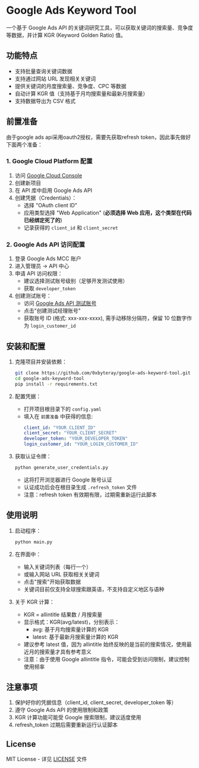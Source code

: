 # Google Ads Keyword Tool

一个基于 Google Ads API 的关键词研究工具，可以获取关键词的搜索量、竞争度等数据，并计算 KGR (Keyword Golden Ratio) 值。

## 功能特点

- 支持批量查询关键词数据
- 支持通过网站 URL 发现相关关键词
- 提供关键词的月度搜索量、竞争度、CPC 等数据
- 自动计算 KGR 值（支持基于月均搜索量和最新月搜索量）
- 支持数据导出为 CSV 格式

## 前置准备
由于google ads api采用oauth2授权，需要先获取refresh token，因此事先做好下面两个准备：

### 1. Google Cloud Platform 配置

1. 访问 [Google Cloud Console](https://console.cloud.google.com/)
2. 创建新项目
3. 在 API 库中启用 Google Ads API
4. 创建凭据（Credentials）：
   - 选择 "OAuth client ID"
   - 应用类型选择 "Web Application" (**必须选择 Web 应用，这个类型在代码已经绑定死了的**)
   - 记录获得的 `client_id` 和 `client_secret`

### 2. Google Ads API 访问配置

1. 登录 Google Ads MCC 账户
2. 进入管理员 -> API 中心
3. 申请 API 访问权限：
   - 建议选择测试账号级别（足够开发测试使用）
   - 获取 `developer_token`
4. 创建测试账号：
   - 访问 [Google Ads API 测试账号](https://developers.google.com/google-ads/api/docs/best-practices/test-accounts?hl=zh-cn)
   - 点击"创建测试经理账号"
   - 获取账号 ID (格式: xxx-xxx-xxxx), 需手动移除分隔符，保留 10 位数字作为 `login_customer_id`

## 安装和配置

1. 克隆项目并安装依赖：
   ```bash
   git clone https://github.com/0xbyteray/google-ads-keyword-tool.git
   cd google-ads-keyword-tool
   pip install -r requirements.txt
   ```

2. 配置凭据：
   - 打开项目根目录下的 `config.yaml`
   - 填入在 `前置准备` 中获得的信息:
     ```yaml
     client_id: "YOUR_CLIENT_ID"
     client_secret: "YOUR_CLIENT_SECRET"
     developer_token: "YOUR_DEVELOPER_TOKEN"
     login_customer_id: "YOUR_LOGIN_CUSTOMER_ID"
     ```

3. 获取认证令牌：
   ```bash
   python generate_user_credentials.py
   ```
   - 这将打开浏览器进行 Google 账号认证
   - 认证成功后会在根目录生成 `.refresh_token` 文件
   - 注意：refresh token 有效期有限，过期需重新运行此脚本

## 使用说明

1. 启动程序：
   ```bash
   python main.py
   ```

2. 在界面中：
   - 输入关键词列表（每行一个）
   - 或输入网站 URL 获取相关关键词
   - 点击"搜索"开始获取数据
   - 关键词目前仅支持全球搜索跟英语，不支持自定义地区与语种

3. 关于 KGR 计算：
   - KGR = allintitle 结果数 / 月搜索量
   - 显示格式：KGR(avg/latest)，分别表示：
     - avg: 基于月均搜索量计算的 KGR
     - latest: 基于最新月搜索量计算的 KGR
   - 建议参考 latest 值，因为 allintitle 始终反映的是当前的搜索情况，使用最近月的搜索量才具有参考意义
   - 注意：由于使用 Google allintitle 指令，可能会受到访问限制，建议控制使用频率

## 注意事项

1. 保护好你的凭据信息（client_id, client_secret, developer_token 等）
2. 遵守 Google Ads API 的使用限制和政策
3. KGR 计算功能可能受 Google 搜索限制，建议适度使用
4. refresh_token 过期后需要重新运行认证脚本

## License

MIT License - 详见 [LICENSE](LICENSE) 文件